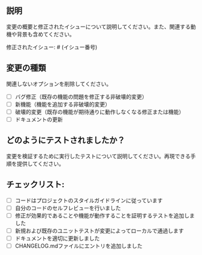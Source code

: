 ## 説明

変更の概要と修正されたイシューについて説明してください。また、関連する動機や背景も含めてください。

修正されたイシュー: # (イシュー番号)

## 変更の種類

関連しないオプションを削除してください。

- [ ] バグ修正（既存の機能の問題を修正する非破壊的変更）
- [ ] 新機能（機能を追加する非破壊的変更）
- [ ] 破壊的変更（既存の機能が期待通りに動作しなくなる修正または機能）
- [ ] ドキュメントの更新

## どのようにテストされましたか？

変更を検証するために実行したテストについて説明してください。再現できる手順を提供してください。

## チェックリスト:

- [ ] コードはプロジェクトのスタイルガイドラインに従っています
- [ ] 自分のコードのセルフレビューを行いました
- [ ] 修正が効果的であることや機能が動作することを証明するテストを追加しました
- [ ] 新規および既存のユニットテストが変更によってローカルで通過します
- [ ] ドキュメントを適切に更新しました
- [ ] CHANGELOG.mdファイルにエントリを追加しました